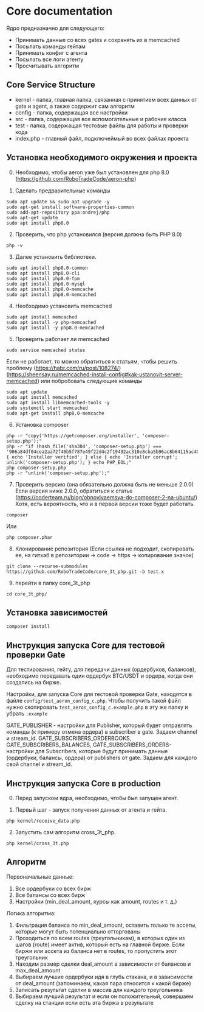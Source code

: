 # Core documentation
Ядро предназначно для следующего:
- Принимать данные со всех gates и сохранять их в memcached
- Посылать команды гейтам
- Принимать конфиг с агента
- Посылать все логи агенту
- Просчитывать алгоритм

## Core Service Structure
- kernel - папка, главная папка, связанная с принятием всех данных от gate и agent, а также содержит сам алгоритм
- config - папка, содержащая все настройки
- src - папка, содержащая все вспомогательные и рабочие класса
- test - папка, содержащая тестовые файлы для работы и проверки кода
- index.php - главный файл, подключеймый во всех файлах проекта

## Установка необходимого окружения и проекта
0. Необходимо, чтобы aeron уже был установлен для php 8.0
(https://github.com/RoboTradeCode/aeron-php)


1. Сделать предварительные команды
```shell
sudo apt update && sudo apt upgrade -y
sudo apt-get install software-properties-common
sudo add-apt-repository ppa:ondrej/php
sudo apt-get update
sudo apt install php8.0
```

2. Проверить, что php установился (версия должна быть PHP 8.0)
```shell
php -v
```

3. Далее установить библиотеки.
```shell
sudo apt install php8.0-common
sudo apt install php8.0-cli
sudo apt install php8.0-fpm
sudo apt install php8.0-mysql
sudo apt install php8.0-memcache
sudo apt install php8.0-memcached
```

4. Необходимо установить memcached
```shell
sudo apt install memcached
sudo apt install -y php-memcached
sudo apt install -y php8.0-memcached
```

5. Проверить работает ли memcached 
```shell
sudo service memcached status
```
Если не работает, то можно обратиться к статьям, чтобы решить проблему
(https://habr.com/ru/post/108274/)
(https://sheensay.ru/memcached-install-config#kak-ustanovit-server-memcached)
или побробовать следующие команды
```shell
sudo apt update
sudo apt install memcached
sudo apt install libmemcached-tools -y
sudo systemctl start memcached
sudo apt-get install php8.0-memcache
```

6. Установка composer
```shell
php -r "copy('https://getcomposer.org/installer', 'composer-setup.php');"
php -r "if (hash_file('sha384', 'composer-setup.php') === '906a84df04cea2aa72f40b5f787e49f22d4c2f19492ac310e8cba5b96ac8b64115ac402c8cd292b8a03482574915d1a8') { echo 'Installer verified'; } else { echo 'Installer corrupt'; unlink('composer-setup.php'); } echo PHP_EOL;"
php composer-setup.php
php -r "unlink('composer-setup.php');"
```

7. Проверить версию (она обязательно должна быть не меньше 2.0.0)
Если версия ниже 2.0.0, обратиться к статье (https://coderteam.ru/blog/obnovlyaemsya-do-composer-2-na-ubuntu/)
Хотя, есть вероятность, что и в первой версии тоже будет работать.
```shell
composer
```
Или
```shell
php composer.phar
```

8. Клонирование репозитория (Если ссылка не подходит, скопировать ее, на гитхаб в репозитории -> code -> https -> копирование значок)
```shell
git clone --recurse-submodules https://github.com/RoboTradeCode/core_3t_php.git -b test.x
```

9. перейти в папку core_3t_php
```shell
cd core_3t_php/
```

## Установка зависимостей
```shell
composer install
```

## Инструкция запуска Core для тестовой проверки Gate
Для тестирования, гейту, для передачи данных (ордербуков, балансов), необходимо передавать один ордербук BTC/USDT и ордера, когда они создались на бирже.

Настройки, для запуска Core для тестовой проверки Gate, находятся в файле ```config/test_aeron_config_c.php```.
Чтобы получить такой файл нужно скопировать ```test_aeron_config_c.example.php``` в эту же папку и убрать ```.example```

GATE_PUBLISHER - настройки для Publisher, который будет отправлять команды (к примеру отмена ордера) в subscriber в gate. Задаем channel и stream_id.
GATE_SUBSCRIBERS_ORDERBOOKS, GATE_SUBSCRIBERS_BALANCES, GATE_SUBSCRIBERS_ORDERS- настройки для Subscribers, которые будут принимать данные (ордербуки, балансы, ордера) от publishers от gate. Задаем для каждого  свой channel и stream_id.

## Инструкция запуска Core в production
0. Перед запуском ядра, необходимо, чтобы был запущен агент.

1. Первый шаг - запуск получения данных от агента и гейта.
```shell
php kernel/receive_data.php
```

2. Запустить сам алгоритм cross_3t_php.
```shell
php kernel/cross_3t.php
```

## Алгоритм
Первоначальные данные:
1) Все ордербуки со всех бирж
2) Все балансы со всех бирж
3) Настройки (min_deal_amount, курсы как amount, routes и т. д.)

Логика алгоритма:
1) Фильтрация баланса по min_deal_amount, оставить только те ассеты, которые могут быть потенциально отторгованы
2) Проходиться по всем routes (треугольникам), в которых один из шагов (route) имеет актив, который есть на главной бирже. Если биржи или ассета из баланса нет в routes, то пропустить этот треугольник
3) Находим размер сделки deal_amount в зависимости от балансов и max_deal_amount
4) Выбираем лучшие ордербуки идя в глубь стакана, и в зависимости от deal_amount (запоминаем, какая пара относится к какой бирже)
5) Записать результат сделки в массив для каждого треугольника
6) Выбираем лучший результат и если он положительный, совершаем сделку на станции если есть эта биржа в результате
